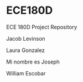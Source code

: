# ECE180D
ECE 180D Project Repository

Jacob Levinson

Laura Gonzalez

Mi nombre es Joseph

William Escobar